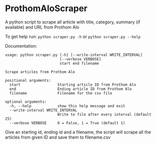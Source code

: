 # ProthomAloScraper

A python script to scrape all article with title, category, summary (if available) and URL from Prothom Alo

To get help run:
`python scraper.py -h` or `python scraper.py --help`

Documentation:

```
usage: python scraper.py [-h] [--write-interval WRITE_INTERVAL]
                         [--verbose VERBOSE]
                         start end filename

Scrape articles from Prothom Alo

positional arguments:
  start                 Starting article ID from Prothom Alo
  end                   Ending article ID from Prothom Alo
  filename              Filename for the csv file

optional arguments:
  -h, --help            show this help message and exit
  --write-interval WRITE_INTERVAL
                        Write to file after every interval (default 25)
  --verbose VERBOSE     0 = False, 1 = True (default 1)

```

Give an starting id, ending id and a filename, the script will scrape all the articles from given ID and save them to filename.csv
